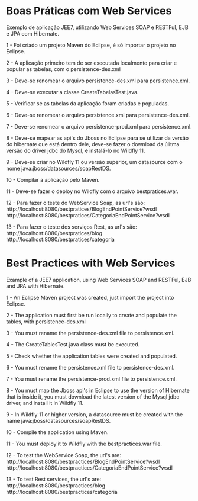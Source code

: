 # Boas Práticas com Web Services 

Exemplo de aplicação JEE7, utilizando Web Services SOAP e RESTFul, EJB e JPA com Hibernate.

1 - Foi criado um projeto Maven do Eclipse, é só importar o projeto no Eclipse.  

2 - A aplicação primeiro tem de ser executada localmente para criar e popular as tabelas, com o persistence-des.xml 

3 - Deve-se renomear o arquivo persistence-des.xml para persistence.xml.

4 - Deve-se executar a classe CreateTabelasTest.java.

5 - Verificar se as tabelas da aplicação foram criadas e populadas.

6 - Deve-se renomear o arquivo persistence.xml para persistence-des.xml.

7 - Deve-se renomear o arquivo persistence-prod.xml para persistence.xml.

8 - Deve-se mapear as api's do Jboss no Eclipse para se utilizar da versão do hibernate que está dentro dele, deve-se fazer o download da úlitma versão do driver jdbc do Mysql, e instalá-lo no Wildfly 11.

9 - Deve-se criar no Wildfly 11 ou versão superior, um datasource com o nome java:jboss/datasources/soapRestDS.

10 - Compilar a aplicação pelo Maven.

11 - Deve-se fazer o deploy no Wildfly com o arquivo bestpratices.war. 

12 - Para fazer o teste do WebService Soap, as url's são:
http://localhost:8080/bestpratices/BlogEndPointService?wsdl
http://localhost:8080/bestpratices/CategoriaEndPointService?wsdl

13 - Para fazer o teste dos serviços Rest, as url's são:
http://localhost:8080/bestpratices/blog
http://localhost:8080/bestpratices/categoria



# Best Practices with Web Services

Example of a JEE7 application, using Web Services SOAP and RESTFul, EJB and JPA with Hibernate.

1 - An Eclipse Maven project was created, just import the project into Eclipse.

2 - The application must first be run locally to create and populate the tables, with persistence-des.xml

3 - You must rename the persistence-des.xml file to persistence.xml.

4 - The CreateTablesTest.java class must be executed.

5 - Check whether the application tables were created and populated.

6 - You must rename the persistence.xml file to persistence-des.xml.

7 - You must rename the persistence-prod.xml file to persistence.xml.

8 - You must map the Jboss api's in Eclipse to use the version of Hibernate that is inside it, you must download the latest version of the Mysql jdbc driver, and install it in Wildfly 11.

9 - In Wildfly 11 or higher version, a datasource must be created with the name java:jboss/datasources/soapRestDS.

10 - Compile the application using Maven.

11 - You must deploy it to Wildfly with the bestpractices.war file.

12 - To test the WebService Soap, the url's are:
http://localhost:8080/bestpractices/BlogEndPointService?wsdl
http://localhost:8080/bestpractices/CategoriaEndPointService?wsdl

13 - To test Rest services, the url's are:
http://localhost:8080/bestpractices/blog
http://localhost:8080/bestpractices/categoria
